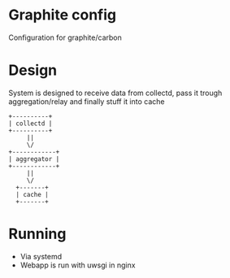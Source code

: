 # Graphite config
Configuration for graphite/carbon

# Design
System is designed to receive data from collectd, pass it trough aggregation/relay and finally stuff it into cache

```
+----------+
| collectd |
+----------+
     ||
     \/
+------------+
| aggregator |
+------------+
     ||
     \/
  +-------+
  | cache |
  +-------+

```

# Running
 * Via systemd
 * Webapp is run with uwsgi in nginx
